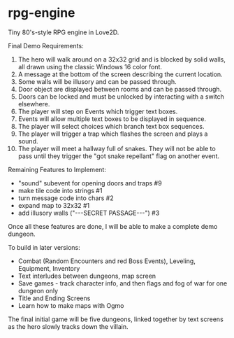 # rpg-engine
Tiny 80's-style RPG engine in Love2D.

 
Final Demo Requirements:
  1) The hero will walk around on a 32x32 grid and is blocked by solid walls, all drawn using the classic Windows 16 color font.
  2) A message at the bottom of the screen describing the current location.
  3) Some walls will be illusory and can be passed through.
  4) Door object are displayed between rooms and can be passed through.
  5) Doors can be locked and must be unlocked by interacting with a switch elsewhere.
  6) The player will step on Events which trigger text boxes.
  7) Events will allow multiple text boxes to be displayed in sequence.
  8) The player will select choices which branch text box sequences.
  9) The player will trigger a trap which flashes the screen and plays a sound.
 10) The player will meet a hallway full of snakes. They will not be able to pass until they trigger the "got snake repellant" flag on another event.
  
  
Remaining Features to Implement:
- "sound" subevent for opening doors and traps #9
- make tile code into strings #1
- turn message code into chars #2
- expand map to 32x32 #1
- add illusory walls ("---SECRET PASSAGE---") #3
  
Once all these features are done, I will be able to make a complete demo dungeon.

To build in later versions: 
- Combat (Random Encounters and red Boss Events), Leveling, Equipment, Inventory
- Text interludes between dungeons, map screen
- Save games - track character info, and then flags and fog of war for one dungeon only
- Title and Ending Screens
- Learn how to make maps with Ogmo

The final initial game will be five dungeons, linked together by text screens as the hero slowly tracks down the villain. 